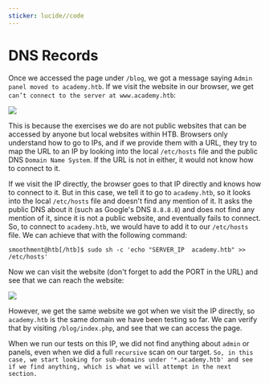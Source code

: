 ```yaml
---
sticker: lucide//code
---
```


# DNS Records

Once we accessed the page under `/blog`, we got a message saying `Admin panel moved to academy.htb`. If we visit the website in our browser, we get `can’t connect to the server at www.academy.htb`:

&#x20; &#x20;

![](https://academy.hackthebox.com/storage/modules/54/web_fnb_cant_connect_academy.jpg)

This is because the exercises we do are not public websites that can be accessed by anyone but local websites within HTB. Browsers only understand how to go to IPs, and if we provide them with a URL, they try to map the URL to an IP by looking into the local `/etc/hosts` file and the public DNS `Domain Name System`. If the URL is not in either, it would not know how to connect to it.

If we visit the IP directly, the browser goes to that IP directly and knows how to connect to it. But in this case, we tell it to go to `academy.htb`, so it looks into the local `/etc/hosts` file and doesn't find any mention of it. It asks the public DNS about it (such as Google's DNS `8.8.8.8`) and does not find any mention of it, since it is not a public website, and eventually fails to connect. So, to connect to `academy.htb`, we would have to add it to our `/etc/hosts` file. We can achieve that with the following command:

```shell-session
smoothment@htb[/htb]$ sudo sh -c 'echo "SERVER_IP  academy.htb" >> /etc/hosts'
```

Now we can visit the website (don't forget to add the PORT in the URL) and see that we can reach the website:

&#x20; &#x20;

![](https://academy.hackthebox.com/storage/modules/54/web_fnb_main_site.jpg)

However, we get the same website we got when we visit the IP directly, so `academy.htb` is the same domain we have been testing so far. We can verify that by visiting `/blog/index.php`, and see that we can access the page.

When we run our tests on this IP, we did not find anything about `admin` or panels, even when we did a full `recursive` scan on our target. `So, in this case, we start looking for sub-domains under '*.academy.htb' and see if we find anything, which is what we will attempt in the next section.`
